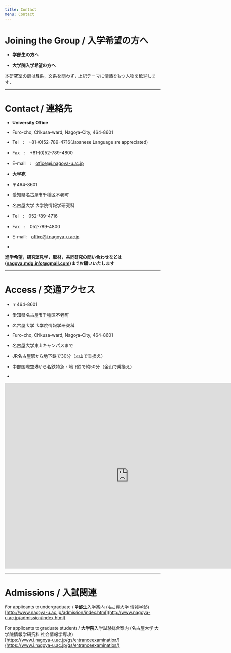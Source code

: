```yaml
---
title: Contact
menu: Contact
---
```


# Joining the Group / 入学希望の方へ

* **学部生の方へ**

* **大学院入学希望の方へ**


本研究室の扉は理系，文系を問わず，上記テーマに情熱をもつ人物を歓迎します．

---

# Contact / 連絡先
* **University Office**
* Furo-cho, Chikusa-ward, Nagoya-City, 464-8601
* Tel　:　+81-(0)52-789-4716(Japanese Language are appreciated)
* Fax　:　+81-(0)52-789-4800
* E-mail　:　office@i.nagoya-u.ac.jp

* **大学宛**
* 〒464-8601
* 愛知県名古屋市千種区不老町
* 名古屋大学 大学院情報学研究科
* Tel　:　052-789-4716
* Fax　:　052-789-4800
* E-mail:　office@i.nagoya-u.ac.jp
* 

**進学希望，研究室見学，取材，共同研究の問い合わせなどは(nagoya.mdg.info@gmail.com)までお願いいたします．**

----

# Access / 交通アクセス
* 〒464-8601
* 愛知県名古屋市千種区不老町
* 名古屋大学 大学院情報学研究科
* Furo-cho, Chikusa-ward, Nagoya-City, 464-8601

* 名古屋大学東山キャンパスまで
* JR名古屋駅から地下鉄で30分（本山で乗換え）
* 中部国際空港から名鉄特急・地下鉄で約50分（金山で乗換え）
* 
<div class="google-maps">
<iframe src="https://www.google.com/maps/embed?pb=!1m14!1m8!1m3!1d1631.0632331128847!2d136.96377422460668!3d35.153466623646636!3m2!1i1024!2i768!4f13.1!3m3!1m2!1s0x0%3A0x4df64db8c7f02fea!2z5ZCN5Y-k5bGL5aSn5a2mIOWkp-WtpumZoiDmg4XloLHlrabnoJTnqbbnp5E!5e0!3m2!1sja!2sjp!4v1539156796034" width="800" height="600" frameborder="0" style="border:0" allowfullscreen></iframe>
</div>

----


# Admissions / 入試関連
For applicants to undergraduate / **学部生**入学案内 (名古屋大学 情報学部)  
[http://www.nagoya-u.ac.jp/admission/index.html](http://www.nagoya-u.ac.jp/admission/index.html)

For applicants to graduate students / **大学院**入学試験総合案内 (名古屋大学 大学院情報学研究科 社会情報学専攻)  
[https://www.i.nagoya-u.ac.jp/gs/entranceexamination/](https://www.i.nagoya-u.ac.jp/gs/entranceexamination/)
